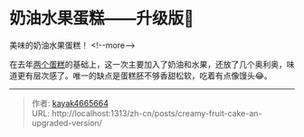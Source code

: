 # 奶油水果蛋糕——升级版🍰

美味的奶油水果蛋糕！
&lt;!--more--&gt;

在去年[两个蛋糕](https://www.kayak4665664.com/zh-cn/tags/%E8%9B%8B%E7%B3%95/)的基础上，这一次主要加入了奶油和水果，还放了几个奥利奥，味道更有层次感了。唯一的缺点是蛋糕胚不够香甜松软，吃着有点像馒头😂。

---

> 作者: [kayak4665664](https://github.com/kayak4665664)  
> URL: http://localhost:1313/zh-cn/posts/creamy-fruit-cake-an-upgraded-version/  


